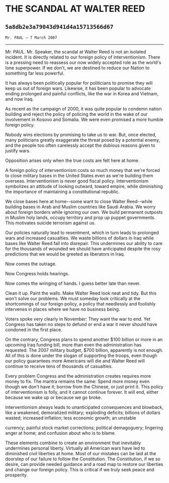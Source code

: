 # THE SCANDAL AT WALTER REED
## `5a8db2e3a79043d941d4a15713566d67`
`Mr. PAUL — 7 March 2007`

---


Mr. PAUL. Mr. Speaker, the scandal at Walter Reed is not an isolated 
incident. It is directly related to our foreign policy of 
interventionism. There is a pressing need to reassess our now widely 
accepted role as the world's lone superpower. If we don't, we are 
destined to reduce our Nation to something far less powerful.

It has always been politically popular for politicians to promise 
they will keep us out of foreign wars. Likewise, it has been popular to 
advocate ending prolonged and painful conflicts, like the war in Korea 
and Vietnam, and now Iraq.

As recent as the campaign of 2000, it was quite popular to condemn 
nation building and reject the policy of policing the world in the wake 
of our involvement in Kosovo and Somalia. We were even promised a more 
humble foreign policy.

Nobody wins elections by promising to take us to war. But, once 
elected, many politicians greatly exaggerate the threat posed by a 
potential enemy, and the people too often carelessly accept the dubious 
reasons given to justify wars.



Opposition arises only when the true costs are felt here at home.

A foreign policy of interventionism costs so much money that we're 
forced to close military bases in the United States even as we're 
building them overseas. Interventionism is never good fiscal policy. 
Interventionism symbolizes an attitude of looking outward, toward 
empire, while diminishing the importance of maintaining a 
constitutional republic.

We close bases here at home--some want to close Walter Reed--while 
building bases in Arab and Muslim countries like Saudi Arabia. We worry 
about foreign borders while ignoring our own. We build permanent 
outposts in Muslim holy lands, occupy territory and prop up puppet 
governments. This motivates suicide terrorism against us.

Our policies naturally lead to resentment, which in turn leads to 
prolonged wars and increased casualties. We waste billions of dollars 
in Iraq while bases like Walter Reed fall into disrepair. This 
undermines our ability to care for the thousands of wounded we should 
have anticipated despite the rosy predictions that we would be greeted 
as liberators in Iraq.

Now comes the outrage.

Now Congress holds hearings.

Now comes the wringing of hands. I guess better late than never.

Clean it up. Paint the walls. Make Walter Reed look neat and tidy. 
But this won't solve our problems. We must someday look critically at 
the shortcomings of our foreign policy, a policy that needlessly and 
foolishly intervenes in places where we have no business being.

Voters spoke very clearly in November: They want the war to end. Yet 
Congress has taken no steps to defund or end a war it never should have 
condoned in the first place.

On the contrary, Congress plans to spend another $100 billion or more 
in an upcoming Iraq funding bill, more than even the administration has 
requested. The 2007 military budget, $700 billion, apparently is not 
enough. All of this is done under the slogan of supporting the troops, 
even though our policy guarantees more Americans will die and Walter 
Reed will continue to receive tens of thousands of casualties.

Every problem Congress and the administration creates requires more 
money to fix. The mantra remains the same: Spend more money even though 
we don't have it; borrow from the Chinese, or just print it. This 
policy of interventionism is folly, and it cannot continue forever. It 
will end, either because we wake up or because we go broke.

Interventionism always leads to unanticipated consequences and 
blowback, like a weakened, demoralized military; exploding deficits; 
billions of dollars wasted; increased inflation; less economic growth; 
an unstable


currency; painful stock market corrections; political demagoguery; 
lingering anger at home; and confusion about who is to blame.

These elements combine to create an environment that inevitably 
undermines personal liberty. Virtually all American wars have led to 
diminished civil liberties at home. Most of our mistakes can be laid at 
the doorstep of our failure to follow the Constitution. The 
Constitution, if we so desire, can provide needed guidance and a road 
map to restore our liberties and change our foreign policy. This is 
critical if we truly seek peace and prosperity.
